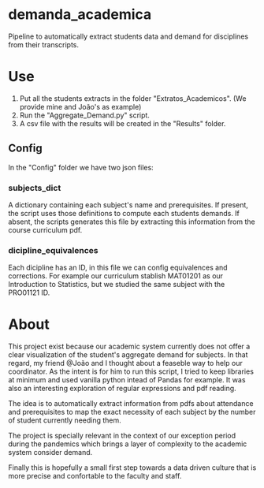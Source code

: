 # demanda_academica
Pipeline to automatically extract students data and demand for disciplines from their transcripts. 

# Use
1. Put all the students extracts in the folder "Extratos_Academicos". (We provide mine and João's as example)
2. Run the "Aggregate_Demand.py" script.
3. A csv file with the results will be created in the "Results" folder.

## Config
In the "Config" folder we have two json files:
### subjects_dict
A dictionary containing each subject's name and prerequisites. 
If present, the script uses those definitions to compute each students demands. 
If absent, the scripts generates this file by extracting this information from the course curriculum pdf. 
 
### dicipline_equivalences
Each dicipline has an ID, in this file we can config equivalences and corrections. For example our curriculum stablish MAT01201 as our Introduction to Statistics, but we studied the same subject with the PRO01121 ID. 

# About
This project exist because our academic system currently does not offer a clear visualization of the student's aggregate demand for subjects.
In that regard, my friend @João and I thought about a feaseble way to help our coordinator. As the intent is for him to run this script, I tried to keep libraries at minimum and used vanilla python intead of Pandas for example. It was also an interesting exploration of regular expressions and pdf reading. 

The idea is to automatically extract information from pdfs about attendance and prerequisites to map the exact necessity of each subject by the number of student currently needing them. 

The project is specially relevant in the context of our exception period during the pandemics which brings a layer of complexity to the academic system consider demand. 

Finally this is hopefully a small first step towards a data driven culture that is more precise and confortable to the faculty and staff. 

